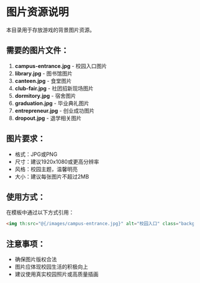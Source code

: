 # 图片资源说明

本目录用于存放游戏的背景图片资源。

## 需要的图片文件：

1. **campus-entrance.jpg** - 校园入口图片
2. **library.jpg** - 图书馆图片  
3. **canteen.jpg** - 食堂图片
4. **club-fair.jpg** - 社团招新现场图片
5. **dormitory.jpg** - 宿舍图片
6. **graduation.jpg** - 毕业典礼图片
7. **entrepreneur.jpg** - 创业成功图片
8. **dropout.jpg** - 退学相关图片

## 图片要求：

- 格式：JPG或PNG
- 尺寸：建议1920x1080或更高分辨率
- 风格：校园主题，温馨明亮
- 大小：建议每张图片不超过2MB

## 使用方式：

在模板中通过以下方式引用：
```html
<img th:src="@{/images/campus-entrance.jpg}" alt="校园入口" class="background-image">
```

## 注意事项：

- 确保图片版权合法
- 图片应体现校园生活的积极向上
- 建议使用真实校园照片或高质量插画

